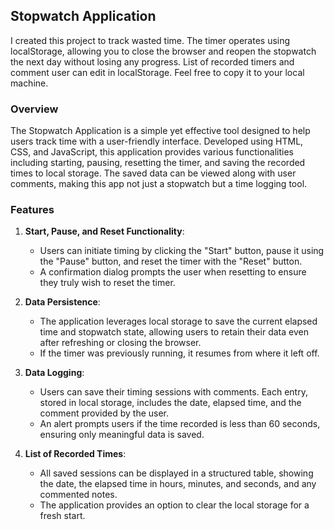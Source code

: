 ## Stopwatch Application
I created this project to track wasted time. The timer operates using localStorage, allowing you to close the browser and reopen the stopwatch the next day without losing any progress.
List of recorded timers and comment user can edit in localStorage.
Feel free to copy it to your local machine.

### Overview
The Stopwatch Application is a simple yet effective tool designed to help users track time with a user-friendly interface. Developed using HTML, CSS, and JavaScript, this application provides various functionalities including starting, pausing, resetting the timer, and saving the recorded times to local storage. The saved data can be viewed along with user comments, making this app not just a stopwatch but a time logging tool.

### Features
1. **Start, Pause, and Reset Functionality**:
   - Users can initiate timing by clicking the "Start" button, pause it using the "Pause" button, and reset the timer with the "Reset" button.
   - A confirmation dialog prompts the user when resetting to ensure they truly wish to reset the timer.

2. **Data Persistence**:
   - The application leverages local storage to save the current elapsed time and stopwatch state, allowing users to retain their data even after refreshing or closing the browser.
   - If the timer was previously running, it resumes from where it left off.

3. **Data Logging**:
   - Users can save their timing sessions with comments. Each entry, stored in local storage, includes the date, elapsed time, and the comment provided by the user.
   - An alert prompts users if the time recorded is less than 60 seconds, ensuring only meaningful data is saved.

4. **List of Recorded Times**:
   - All saved sessions can be displayed in a structured table, showing the date, the elapsed time in hours, minutes, and seconds, and any commented notes.
   - The application provides an option to clear the local storage for a fresh start.
